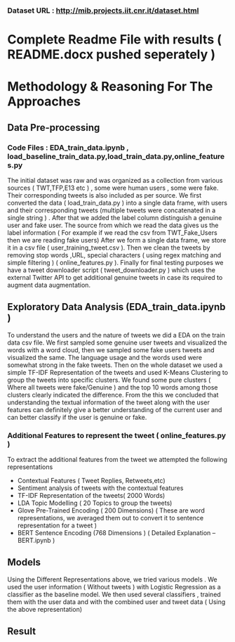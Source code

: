 ### Dataset URL : http://mib.projects.iit.cnr.it/dataset.html

# Complete Readme File with results ( README.docx pushed seperately )

# Methodology & Reasoning For The Approaches
## Data  Pre-processing 

### Code Files : EDA_train_data.ipynb , load_baseline_train_data.py,load_train_data.py,online_features.py
The initial dataset was raw and was organized as a collection from various sources ( TWT,TFP,E13 etc ) , some were human users , some were fake. Their corresponding tweets is also included as per source.
We first converted the data ( load_train_data.py ) into a single data frame, with users and their corresponding tweets (multiple tweets were concatenated in a single string ) . After that we added the label column distinguish a genuine user and fake user. The source from which we read the data gives us the label information ( For example if we read the csv from TWT_Fake_Users then we are reading fake users) 
After we form a single data frame, we store it in a csv file ( user_training_tweet.csv ). Then we clean the tweets by removing stop words ,URL, special characters ( using regex matching and simple filtering ) ( online_features.py ). 
Finally for final testing purposes we have a tweet downloader script ( tweet_downloader.py ) which uses the external Twitter API to get additional genuine tweets in case its required to augment data augmentation.

## Exploratory Data Analysis (EDA_train_data.ipynb )
To understand the users and the nature of tweets we did a EDA on the train data csv file. We first sampled some genuine user tweets and visualized the words with a word cloud, then we sampled some fake users tweets and visualized the same. The language usage and the words used were somewhat strong in the fake tweets. 
Then on the whole dataset we used a simple TF-IDF Representation of the tweets and used K-Means Clustering to group the tweets into specific clusters. We found some pure clusters ( Where all tweets were fake/Genuine ) and the top 10 words among those clusters clearly indicated the difference. 
From the this we concluded that understanding the textual information of the tweet along with the user features can definitely give a better understanding of the current user and can better classify if the user is genuine or fake.

### Additional Features to represent the tweet ( online_features.py )
To extract the additional features from the tweet we attempted the following representations
* Contextual Features ( Tweet Replies, Retweets,etc)
* Sentiment analysis of tweets with the contextual features
* TF-IDF Representation of the tweets( 2000 Words)
* LDA Topic Modelling ( 20 Topics to group the tweets)
* Glove Pre-Trained Encoding ( 200 Dimensions) ( These are word representations, we averaged them out to convert it to sentence representation for a tweet )
* BERT Sentence Encoding (768 Dimensions ) ( Detailed Explanation – BERT.ipynb )

## Models
Using the Different Representations above,  we tried various models . We used the user information ( Without tweets ) with Logistic Regression as a classifier as the baseline model.
We then used several classifiers , trained them with the user data and with the combined user and tweet data ( Using the above representation)


## Result

